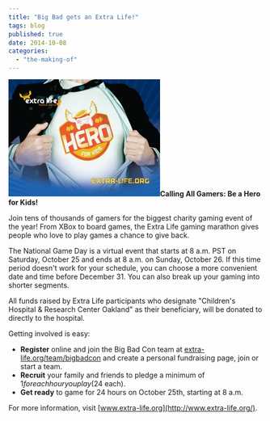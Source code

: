 ```yaml
---
title: "Big Bad gets an Extra Life!"
tags: blog
published: true
date: 2014-10-08
categories: 
  - "the-making-of"
---
```


**[![Extra Life Image](/images/Extra-Life-Image-300x232.jpg)](http://www.bigbadcon.com/wp-content/uploads/2014/10/Extra-Life-Image.jpg)Calling All Gamers: Be a Hero for Kids!**

Join tens of thousands of gamers for the biggest charity gaming event of the year! From XBox to board games, the Extra Life gaming marathon gives people who love to play games a chance to give back.

The National Game Day is a virtual event that starts at 8 a.m. PST on Saturday, October 25 and ends at 8 a.m. on Sunday, October 26. If this time period doesn't work for your schedule, you can choose a more convenient date and time before December 31. You can also break up your gaming into shorter segments.

All funds raised by Extra Life participants who designate "Children's Hospital & Research Center Oakland" as their beneficiary, will be donated to directly to the hospital.

Getting involved is easy:

- **Register** online and join the Big Bad Con team at [extra-life.org/team/bigbadcon](http://www.extra-life.org/team/bigbadcon) and create a personal fundraising page, join or start a team.
- **Recruit** your family and friends to pledge a minimum of $1 for each hour you play ($24 each).
- **Get ready** to game for 24 hours on October 25th, starting at 8 a.m.

For more information, visit [www.extra-life.org](http://www.extra-life.org/).
